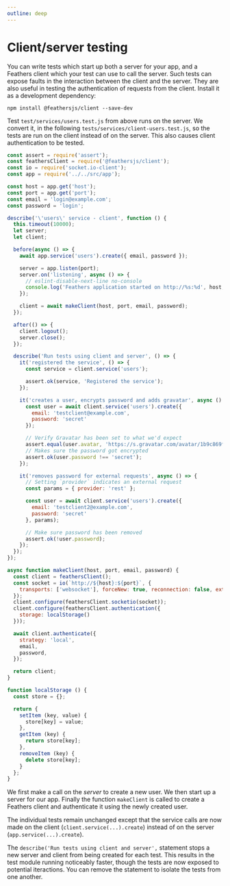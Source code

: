 ```yaml
---
outline: deep
---
```


# Client/server testing

You can write tests which start up both a server for your app, and a Feathers client which your test can use to call the server. Such tests can expose faults in the interaction between the client and the server. They are also useful in testing the authentication of requests from the client. Install it as a development dependency:

```
npm install @feathersjs/client --save-dev
```

Test `test/services/users.test.js` from above runs on the server. We convert it, in the following `tests/services/client-users.test.js`, so the tests are run on the client instead of on the server. This also causes client authentication to be tested.

```js
const assert = require('assert');
const feathersClient = require('@feathersjs/client');
const io = require('socket.io-client');
const app = require('../../src/app');

const host = app.get('host');
const port = app.get('port');
const email = 'login@example.com';
const password = 'login';

describe('\'users\' service - client', function () {
  this.timeout(10000);
  let server;
  let client;

  before(async () => {
    await app.service('users').create({ email, password });

    server = app.listen(port);
    server.on('listening', async () => {
      // eslint-disable-next-line no-console
      console.log('Feathers application started on http://%s:%d', host, port);
    });

    client = await makeClient(host, port, email, password);
  });

  after(() => {
    client.logout();
    server.close();
  });

  describe('Run tests using client and server', () => {
    it('registered the service', () => {
      const service = client.service('users');

      assert.ok(service, 'Registered the service');
    });

    it('creates a user, encrypts password and adds gravatar', async () => {
      const user = await client.service('users').create({
        email: 'testclient@example.com',
        password: 'secret'
      });

      // Verify Gravatar has been set to what we'd expect
      assert.equal(user.avatar, 'https://s.gravatar.com/avatar/1b9c869fa7a93e59463c31a377fe0cf6?s=60');
      // Makes sure the password got encrypted
      assert.ok(user.password !== 'secret');
    });

    it('removes password for external requests', async () => {
      // Setting `provider` indicates an external request
      const params = { provider: 'rest' };

      const user = await client.service('users').create({
        email: 'testclient2@example.com',
        password: 'secret'
      }, params);

      // Make sure password has been removed
      assert.ok(!user.password);
    });
  });
});

async function makeClient(host, port, email, password) {
  const client = feathersClient();
  const socket = io(`http://${host}:${port}`, {
    transports: ['websocket'], forceNew: true, reconnection: false, extraHeaders: {}
  });
  client.configure(feathersClient.socketio(socket));
  client.configure(feathersClient.authentication({
    storage: localStorage()
  }));

  await client.authenticate({
    strategy: 'local',
    email,
    password,
  });

  return client;
}

function localStorage () {
  const store = {};

  return {
    setItem (key, value) {
      store[key] = value;
    },
    getItem (key) {
      return store[key];
    },
    removeItem (key) {
      delete store[key];
    }
  };
}
```

We first make a call on the *server* to create a new user. We then start up a server for our app. Finally the function `makeClient` is called to create a Feathers client and authenticate it using the newly created user.

The individual tests remain unchanged except that the service calls are now made on the client (`client.service(...).create`) instead of on the server (`app.service(...).create`).

The `describe('Run tests using client and server',` statement stops a new server and client from being created for each test. This results in the test module running noticeably faster, though the tests are now exposed to potential iteractions. You can remove the statement to isolate the tests from one another.